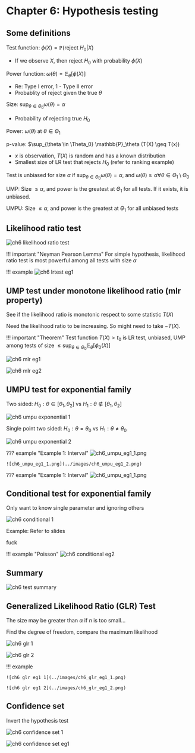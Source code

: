# Chapter 6: Hypothesis testing

## Some definitions

Test function: $\phi(X) = \mathbb{P}(\text{reject }H_0 | X)$

- If we observe $X$, then reject $H_0$ with probability $\phi(X)$

Power function: $\omega(\theta) = \mathbb{E}_\theta [\phi(X)]$

- Re: Type I error, 1 - Type II error
- Probablity of reject given the true $\theta$

Size: $\sup_{\theta \in \Theta_0} \omega(\theta) = \alpha$

- Probability of rejecting true $H_0$

Power: $\omega(\theta)$ at $\theta \in \Theta_1$

p-value: $\sup_{\theta \in \Theta_0} \mathbb{P}_\theta (T(X) \geq T(x))

- $x$ is observation, $T(X)$ is random and has a known distribution
- Smallest size of LR test that rejects $H_0$ (refer to ranking example)

Test is unbiased for size $\alpha$ if $\sup_{\theta \in \Theta_0} \omega(\theta) = \alpha$, and $\omega(\theta) \geq \alpha \forall \theta \in \Theta_1 \setminus \Theta_0$ 

UMP: Size $\leq \alpha$, and power is the greatest at $\Theta_1$ for all tests. If it exists, it is unbiased.

UMPU: Size $\leq \alpha$, and power is the greatest at $\Theta_1$ for all unbiased tests

## Likelihood ratio test

![ch6 likelihood ratio test](../images/ch6_likelihood_ratio_test.png)

!!! important "Neyman Pearson Lemma"
    For simple hypothesis, likelihood ratio test is most powerful among all tests with size $\alpha$

!!! example
    ![ch6 lrtest eg1](../images/ch6_lrtest_eg1.png)

## UMP test under monotone likelihood ratio (mlr property)

See if the likelihood ratio is monotonic respect to some statistic $T(X)$

Need the likelihood ratio to be increasing. So might need to take $-T(X)$.

!!! important "Theorem"
    Test function $T(X) > t_0$ is LR test, unbiased, UMP among tests of size $\leq \sup_{\theta \in \Theta_0} \mathbb{E}_\theta [\phi_0(X)]$

![ch6 mlr eg1](../images/ch6_mlr_eg1.png)

![ch6 mlr eg2](../images/ch6_mlr_eg2.png)

## UMPU test for exponential family

Two sided: $H_0: \theta \in [\theta_1, \theta_2]$ vs $H_1: \theta \notin [\theta_1, \theta_2]$

![ch6 umpu exponential 1](../images/ch6_umpu_exponential_1.png)

Single point two sided: $H_0: \theta = \theta_0$ vs $H_1: \theta \neq \theta_0$

![ch6 umpu exponential 2](../images/ch6_umpu_exponential_2.png)

??? example "Example 1: Interval"
    ![ch6_umpu_eg1_1.png](../images/ch6_umpu_eg1_1.png)

    ![ch6_umpu_eg1_1.png](../images/ch6_umpu_eg1_2.png)

??? example "Example 1: Interval"
    ![ch6_umpu_eg1_1.png](../images/ch6_umpu_eg2.png)

## Conditional test for exponential family

Only want to know single parameter and ignoring others

![ch6 conditional 1](../images/ch6_conditional_1.png)

Example: Refer to slides

fuck

!!! example "Poisson"
    ![ch6 conditional eg2](../images/ch6_conditional_eg2.png)

## Summary

![ch6 test summary](../images/ch6_test_summary.png)

## Generalized Likelihood Ratio (GLR) Test

The size may be greater than $\alpha$ if $n$ is too small...

Find the degree of freedom, compare the maximum likelihood

![ch6 glr 1](../images/ch6_glr_1.png)

![ch6 glr 2](../images/ch6_glr_2.png)

!!! example

    ![ch6 glr eg1 1](../images/ch6_glr_eg1_1.png)

    ![ch6 glr eg1 2](../images/ch6_glr_eg1_2.png)

## Confidence set

Invert the hypothesis test

![ch6 confidence set 1](../images/ch6_confidence_set_1.png)

![ch6 confidence set eg1](../images/ch6_confidence_set_eg1.png)
